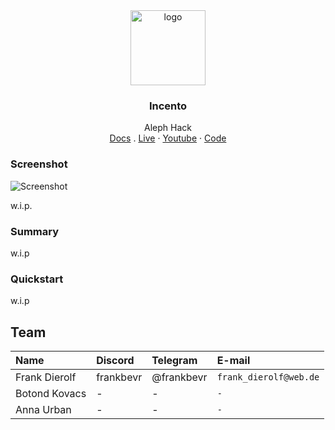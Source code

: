 <div align="center">
<img src="" alt="logo" width="120" height="120" />
</div>

<h3 align="center">Incento</h3>
  <p align="center">
  Aleph Hack
        <br />
    <a href="">Docs</a>
    .
    <a href="">Live</a>
    ·
    <a href="">Youtube</a>
    ·
    <a href="https://github.com/FrankBevr/Incento">Code</a>
  </p>
</div>

### Screenshot

![Screenshot]()

w.i.p.

### Summary

w.i.p

### Quickstart

w.i.p

## Team

| Name          | Discord   | Telegram   | E-mail                 |
| :------------ | :-------- | :--------- | :--------------------- |
| Frank Dierolf | frankbevr | @frankbevr | `frank_dierolf@web.de` |
| Botond Kovacs | -         | -          | `-`                    |
| Anna Urban    | -         | -          | `-`                    |

